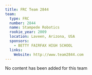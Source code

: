 ```yaml
---
title: FRC Team 2844
team:
  type: FRC
  number: 2844
  name: Stampede Robotics
  rookie_year: 2009
  location: Laveen, Arizona, USA
  sponsors:
    - BETTY FAIRFAX HIGH SCHOOL
  links:
    Website: http://www.team2844.com
---
```

No content has been added for this team